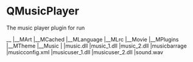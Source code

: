 # QMusicPlayer
The music player plugin for run

__
 |__MArt
 |__MCached
 |__MLanguage
 |__MLrc
 |__Movie
 |__MPlugins
 |__MTheme
 |__Music
 |
 |music.dll
 |music_1.dll
 |music_2.dll
 |musicbarrage
 |musicconfig.xml
 |musicuser_1.dll
 |musicuser_2.dll
 |sound.wav